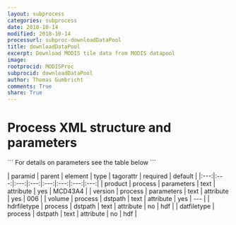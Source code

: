 ```yaml
---
layout: subprocess
categories: subprocess
date: 2018-10-14
modified: 2018-10-14
processurl: subproc-downloadDataPool
title: downloadDataPool
excerpt: Download MODIS tile data from MODIS datapool
image: 
rootprocid: MODISProc
subprocid: downloadDataPool
author: Thomas Gumbricht
comments: True
share: True
---
```


<h1 class='foot-description'>Process XML structure and parameters</h1>
```
For details on parameters see the table below
<?xml version="1.0" ?>
<process>
  <!--Generated from python-->
  <userproj plotid="yourplotid" projectid="yourprojectid" siteid="yoursiteid" system="systemid" tractid="yourtractid" userid="youruserid"/>
  <period endday="DD" endmonth="MM" endyear="YYYY" seasonendday="DD" seasonendmonth="MM" seasonstartday="DD" seasonstartmonth="MM" startday="DD" startmonth="MM" startyear="YYYY" timestep="timestep"/>
  <parameters product="txtstring" version="txtstring"/>
  <dstpath datfiletype="txtstring" hdrfiletype="txtstring" volume="txtstring"/>
</process>
```

| paramid | parent | element | type | tagorattr | required | default |
|:---:|:---:|:---:|:---:|:---:|:---:|:---:|:---:|
| product | process | parameters | text | attribute | yes | MCD43A4 |
| version | process | parameters | text | attribute | yes | 006 |
| volume | process | dstpath | text | attribute | yes | --- |
| hdrfiletype | process | dstpath | text | attribute | no | hdf |
| datfiletype | process | dstpath | text | attribute | no | hdf |
